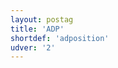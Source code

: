 ```yaml
---
layout: postag
title: 'ADP'
shortdef: 'adposition'
udver: '2'
---
```

<!-- Interlanguage links updated Čt lis 12 09:42:49 CET 2020 -->
